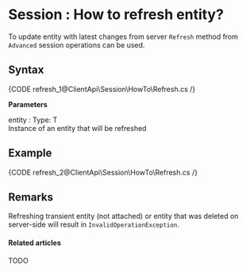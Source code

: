 # Session : How to refresh entity?

To update entity with latest changes from server `Refresh` method from `Advanced` session operations can be used.

## Syntax

{CODE refresh_1@ClientApi\Session\HowTo\Refresh.cs /}

**Parameters**

entity
:   Type: T   
Instance of an entity that will be refreshed

## Example

{CODE refresh_2@ClientApi\Session\HowTo\Refresh.cs /}

## Remarks

Refreshing transient entity (not attached) or entity that was deleted on server-side will result in `InvalidOperationException`.

#### Related articles

TODO